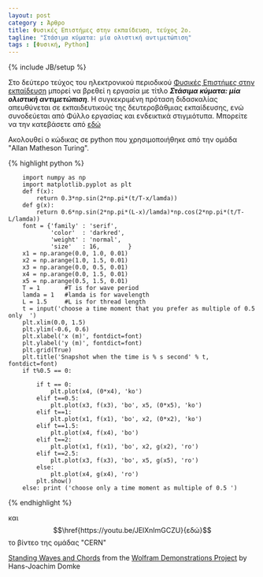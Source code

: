 ```yaml
---
layout: post
category : Άρθρο
title: Φυσικές Επιστήμες στην εκπαίδευση, τεύχος 2ο.
tagline: "Στάσιμα κύματα: μία ολιστική αντιμετώπιση"
tags : [Φυσική, Python]
---
```

{% include JB/setup %}


Στο δεύτερο τεύχος του ηλεκτρονικού περιοδικού [Φυσικές Επιστήμες στην εκπαίδευση](https://physcool.web.auth.gr/index.php?start=12) μπορεί να βρεθεί η εργασία με τίτλο ***Στάσιμα κύματα: μία ολιστική αντιμετώπιση***. Η συγκεκριμένη πρόταση διδασκαλίας απευθύνεται σε εκπαιδευτικούς της δευτεροβάθμιας εκπαίδευσης, ενώ συνοδεύεται από Φύλλο εργασίας και ενδεικτικά στιγμιότυπα. Μπορείτε να την κατεβάσετε από [εδώ](https://drive.google.com/open?id=0B2PMgebiPbrIck44aXNtOWZqZWM)


Ακολουθεί ο κώδικας σε python που χρησιμοποιήθηκε από την ομάδα "Allan Matheson Turing".


{% highlight python %}

        import numpy as np
        import matplotlib.pyplot as plt
        def f(x):
            return 0.3*np.sin(2*np.pi*(t/T-x/lamda))
        def g(x):
            return 0.6*np.sin(2*np.pi*(L-x)/lamda)*np.cos(2*np.pi*(t/T-L/lamda))
        font = {'family' : 'serif',
                'color'  : 'darkred',
                'weight' : 'normal',
                'size'   : 16,        }
        x1 = np.arange(0.0, 1.0, 0.01)
        x2 = np.arange(1.0, 1.5, 0.01)
        x3 = np.arange(0.0, 0.5, 0.01)
        x4 = np.arange(0.0, 1.5, 0.01)
        x5 = np.arange(0.5, 1.5, 0.01)
        T = 1       #T is for wave period
        lamda = 1   #lamda is for wavelength
        L = 1.5     #L is for thread length
        t = input('choose a time moment that you prefer as multiple of 0.5 only  ')
        plt.xlim(0.0, 1.5)
        plt.ylim(-0.6, 0.6)
        plt.xlabel('x (m)', fontdict=font)
        plt.ylabel('y (m)', fontdict=font)
        plt.grid(True)
        plt.title('Snapshot when the time is % s second' % t, fontdict=font)
        if t%0.5 == 0:

            if t == 0:
                plt.plot(x4, (0*x4), 'ko')
            elif t==0.5:
                plt.plot(x3, f(x3), 'bo', x5, (0*x5), 'ko')
            elif t==1:
                plt.plot(x1, f(x1), 'bo', x2, (0*x2), 'ko')
            elif t==1.5:
                plt.plot(x4, f(x4), 'bo')
            elif t==2:
                plt.plot(x1, f(x1), 'bo', x2, g(x2), 'ro')
            elif t==2.5:
                plt.plot(x3, f(x3), 'bo', x5, g(x5), 'ro')
            else:
                plt.plot(x4, g(x4), 'ro')
            plt.show()
        else: print ('choose only a time moment as multiple of 0.5 ')

{% endhighlight %}

και $$\href{https://youtu.be/JElXnImGCZU}{εδώ}$$ το βίντεο της ομάδας "CERN"



<script type='text/javascript' src='https://demonstrations.wolfram.com/javascript/embed.js' ></script><script type='text/javascript'>var demoObj = new DEMOEMBED(); demoObj.run('StandingWavesAndChords', '', '357', '545');</script><div id='DEMO_StandingWavesAndChords'><a class='demonstrationHyperlink' href='https://demonstrations.wolfram.com/StandingWavesAndChords/' target='_blank'>Standing Waves and Chords</a> from the <a class='demonstrationHyperlink' href='https://demonstrations.wolfram.com/' target='_blank'>Wolfram Demonstrations Project</a> by Hans-Joachim Domke</div><br />





